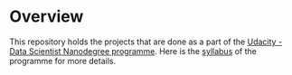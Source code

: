 # Overview

This repository holds the projects that are done as a part of the [Udacity - Data Scientist Nanodegree programme](https://www.udacity.com/course/data-scientist-nanodegree--nd025).
Here is the [syllabus](https://d20vrrgs8k4bvw.cloudfront.net/documents/en-US/Data+Scientist+Nanodegree+Syllabus.pdf) of the programme for more details.

